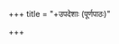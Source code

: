 +++
title = "+उपदेशाः (पूर्णपाठः)"

+++

<div class="js_include" url="../"  newLevelForH1="1" includeTitle="false"> </div>
<div class="js_include" url="../arthaH/full/"  newLevelForH1="1" includeTitle="true"> </div>
<div class="js_include" url="../ingitajnaH/"  newLevelForH1="1" includeTitle="true"> </div>
<div class="js_include" url="../mantraH/full/"  newLevelForH1="1" includeTitle="true"> </div>
<div class="js_include" url="../sevA/full/"  newLevelForH1="1" includeTitle="true"> </div>